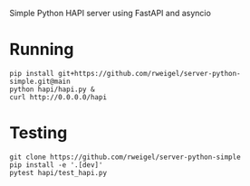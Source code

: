 Simple Python HAPI server using FastAPI and asyncio

# Running

```
pip install git+https://github.com/rweigel/server-python-simple.git@main
python hapi/hapi.py &
curl http://0.0.0.0/hapi
```

# Testing

```
git clone https://github.com/rweigel/server-python-simple
pip install -e '.[dev]'
pytest hapi/test_hapi.py
```